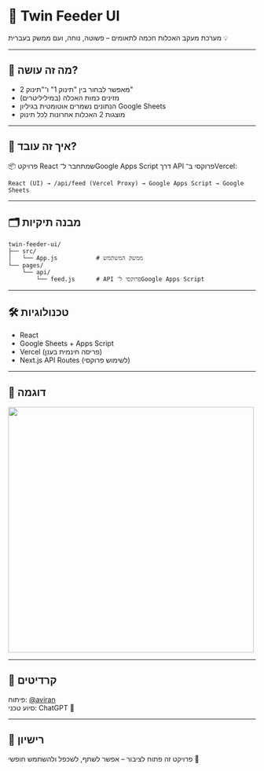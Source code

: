 # 👶 Twin Feeder UI

מערכת מעקב האכלות חכמה לתאומים – פשוטה, נוחה, ועם ממשק בעברית 💡

---

## 🧭 מה זה עושה?

- מאפשר לבחור בין "תינוק 1" ו־"תינוק 2"
- מזינים כמות האכלה (במיליליטרים)
- הנתונים נשמרים אוטומטית בגיליון Google Sheets
- מוצגות 2 האכלות אחרונות לכל תינוק

---

## 🚀 איך זה עובד?

📦 פרויקט React שמתחבר ל־Google Apps Script דרך API פרוקסי ב־Vercel:

```
React (UI) → /api/feed (Vercel Proxy) → Google Apps Script → Google Sheets
```

---

## 🗂 מבנה תיקיות

```
twin-feeder-ui/
├── src/
│   └── App.js           # ממשק המשתמש
└── pages/
    └── api/
        └── feed.js      # API פרוקסי ל־Google Apps Script
```

---

## 🛠 טכנולוגיות

- React
- Google Sheets + Apps Script
- Vercel (פריסה חינמית בענן)
- Next.js API Routes (לשימוש פרוקסי)

---

## 🧪 דוגמה

<img src="https://i.imgur.com/FmSKtFB.png" width="500"/>

---

## 🤝 קרדיטים

פיתוח: [@aviran](mailto:aviran@bringg.com)  
סיוע טכני: ChatGPT 🚀

---

## 📄 רישיון

פרויקט זה פתוח לציבור – אפשר לשתף, לשכפל ולהשתמש חופשי 🧡
